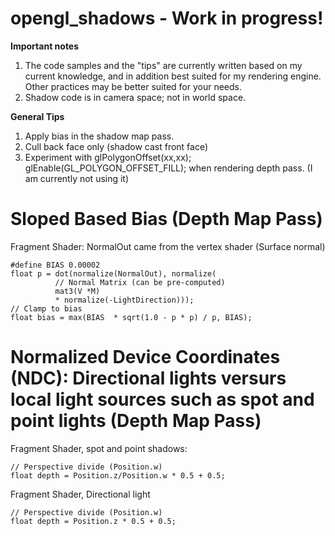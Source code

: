 # opengl_shadows - Work in progress!

**Important notes**

1. The code samples and the "tips" are currently written based on my current knowledge, and in addition best suited for my rendering engine. Other practices may be better suited for your needs.
2. Shadow code is in camera space; not in world space.
 

**General Tips**

1. Apply bias in the shadow map pass. 
2. Cull back face only (shadow cast front face)
3. Experiment with glPolygonOffset(xx,xx); glEnable(GL_POLYGON_OFFSET_FILL); when rendering depth pass. (I am currently not using it)



# Sloped Based Bias (Depth Map Pass)

Fragment Shader:
NormalOut came from the vertex shader (Surface normal)

```
#define BIAS 0.00002
float p = dot(normalize(NormalOut), normalize(
          // Normal Matrix (can be pre-computed)
          mat3(V *M) 
          * normalize(-LightDirection)));
// Clamp to bias          
float bias = max(BIAS  * sqrt(1.0 - p * p) / p, BIAS); 
```

# Normalized Device Coordinates (NDC): Directional lights versurs local light sources such as spot and point lights (Depth Map Pass)

Fragment Shader, spot and point shadows:
```
// Perspective divide (Position.w)
float depth = Position.z/Position.w * 0.5 + 0.5;
```

Fragment Shader, Directional light

```
// Perspective divide (Position.w)
float depth = Position.z * 0.5 + 0.5;
```
